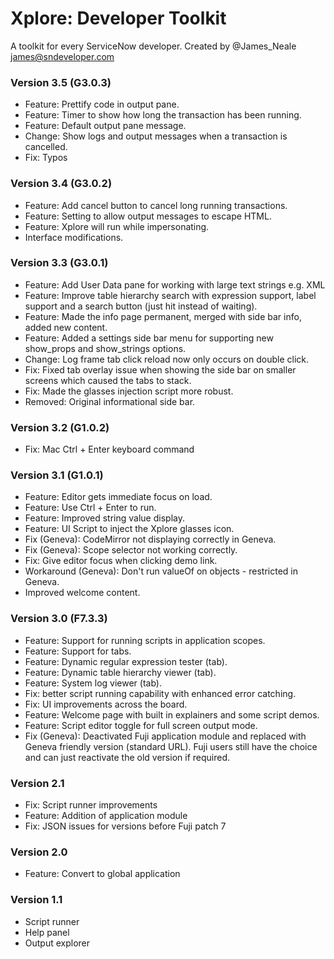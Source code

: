 # Xplore: Developer Toolkit
A toolkit for every ServiceNow developer.
Created by @James_Neale <james@sndeveloper.com>

### Version 3.5 (G3.0.3)
- Feature: Prettify code in output pane.
- Feature: Timer to show how long the transaction has been running.
- Feature: Default output pane message.
- Change: Show logs and output messages when a transaction is cancelled.
- Fix: Typos


### Version 3.4 (G3.0.2)
- Feature: Add cancel button to cancel long running transactions.
- Feature: Setting to allow output messages to escape HTML.
- Feature: Xplore will run while impersonating.
- Interface modifications.


### Version 3.3 (G3.0.1)
- Feature: Add User Data pane for working with large text strings e.g. XML
- Feature: Improve table hierarchy search with expression support, label support
  and a search button (just hit <ENTER> instead of waiting).
- Feature: Made the info page permanent, merged with side bar info, added new content.
- Feature: Added a settings side bar menu for supporting new show\_props and show\_strings
  options.
- Change: Log frame tab click reload now only occurs on double click.
- Fix: Fixed tab overlay issue when showing the side bar on smaller screens
  which caused the tabs to stack.
- Fix: Made the glasses injection script more robust.
- Removed: Original informational side bar.


### Version 3.2 (G1.0.2)
- Fix: Mac Ctrl + Enter keyboard command

### Version 3.1 (G1.0.1)
- Feature: Editor gets immediate focus on load.
- Feature: Use Ctrl + Enter to run.
- Feature: Improved string value display.
- Feature: UI Script to inject the Xplore glasses icon.
- Fix (Geneva): CodeMirror not displaying correctly in Geneva.
- Fix (Geneva): Scope selector not working correctly.
- Fix: Give editor focus when clicking demo link.
- Workaround (Geneva): Don't run valueOf on objects - restricted in Geneva.
- Improved welcome content.


### Version 3.0 (F7.3.3)

- Feature: Support for running scripts in application scopes.
- Feature: Support for tabs.
- Feature: Dynamic regular expression tester (tab).
- Feature: Dynamic table hierarchy viewer (tab).
- Feature: System log viewer (tab).
- Fix: better script running capability with enhanced error catching.
- Fix: UI improvements across the board.
- Feature: Welcome page with built in explainers and some script demos.
- Feature: Script editor toggle for full screen output mode.
- Fix (Geneva): Deactivated Fuji application module and replaced with Geneva
  friendly version (standard URL). Fuji users still have the choice and can
  just reactivate the old version if required.


### Version 2.1

- Fix: Script runner improvements
- Feature: Addition of application module
- Fix: JSON issues for versions before Fuji patch 7

### Version 2.0

- Feature: Convert to global application


### Version 1.1

- Script runner
- Help panel
- Output explorer
